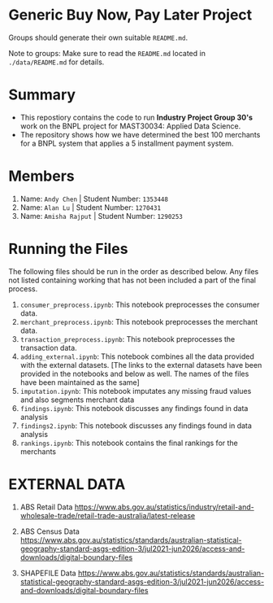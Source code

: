 # Generic Buy Now, Pay Later Project
Groups should generate their own suitable `README.md`.

Note to groups: Make sure to read the `README.md` located in `./data/README.md` for details.

# Summary 

- This repostiory contains the code to run **Industry Project Group 30's** work on the BNPL project for MAST30034: Applied Data Science.
- The repository shows how we have determined the best 100 merchants for a BNPL system that applies a 5 installment payment system. 


# Members

1. Name: `Andy Chen` | Student Number: `1353448`
2. Name: `Alan Lu` | Student Number: `1270431`
3. Name: `Amisha Rajput` | Student Number: `1290253`

# Running the Files 

The following files should be run in the order as described below. Any files not listed containing working that has not been included a part of the final process. 

1. `consumer_preprocess.ipynb`: This notebook preprocesses the consumer data. 
2. `merchant_preprocess.ipynb`:  This notebook preprocesses the merchant data. 
3. `transaction_preprocess.ipynb`:  This notebook preprocesses the transaction data. 
4. `adding_external.ipynb`: This notebook combines all the data provided with the external datasets. [The links to the external datasets have been provided in the notebooks and below as well. The names of the files have been maintained as the same]
5. `imputation.ipynb`: This notebook imputates any missing fraud values and also segments merchant data 
6. `findings.ipynb`: This notebook discusses any findings found in data analysis 
7. `findings2.ipynb`: This notebook discusses any findings found in data analysis 
8. `rankings.ipynb`: This notebook contains the final rankings for the merchants 


# EXTERNAL DATA 
1. ABS Retail Data 
https://www.abs.gov.au/statistics/industry/retail-and-wholesale-trade/retail-trade-australia/latest-release

2. ABS Census Data 
https://www.abs.gov.au/statistics/standards/australian-statistical-geography-standard-asgs-edition-3/jul2021-jun2026/access-and-downloads/digital-boundary-files

3. SHAPEFILE Data 
https://www.abs.gov.au/statistics/standards/australian-statistical-geography-standard-asgs-edition-3/jul2021-jun2026/access-and-downloads/digital-boundary-files
